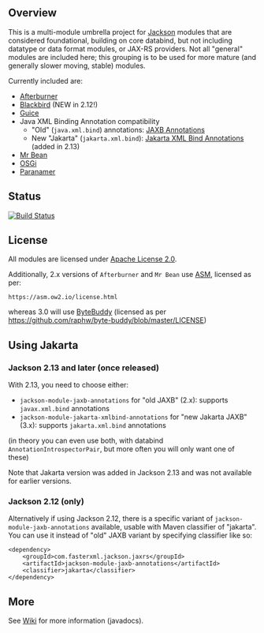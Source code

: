 ## Overview

This is a multi-module umbrella project for [Jackson](../../../jackson)
modules that are considered foundational, building on core databind, but
not including datatype or data format modules, or JAX-RS providers.
Not all "general" modules are included here; this grouping is to be used
for more mature (and generally slower moving, stable) modules.

Currently included are:

* [Afterburner](afterburner/)
* [Blackbird](blackbird/) (NEW in 2.12!)
* [Guice](guice/)
* Java XML Binding Annotation compatibility
    * "Old" (`java.xml.bind`) annotations: [JAXB Annotations](jaxb/)
    * New "Jakarta" (`jakarta.xml.bind`): [Jakarta XML Bind Annotations](jakarta-xmlbind/) (added in 2.13)
* [Mr Bean](mrbean/)
* [OSGi](osgi/)
* [Paranamer](paranamer/)

## Status

[![Build Status](https://travis-ci.org/FasterXML/jackson-modules-base.svg)](https://travis-ci.org/FasterXML/jackson-modules-base)

## License

All modules are licensed under [Apache License 2.0](http://www.apache.org/licenses/LICENSE-2.0.txt).

Additionally, 2.x versions of `Afterburner` and `Mr Bean` use [ASM](https://gitlab.ow2.org/asm/asm),
licensed as per:

    https://asm.ow2.io/license.html

whereas 3.0 will use [ByteBuddy](https://github.com/raphw/byte-buddy) (licensed as per https://github.com/raphw/byte-buddy/blob/master/LICENSE)

## Using Jakarta

### Jackson 2.13 and later (once released)

With 2.13, you need to choose either:

* `jackson-module-jaxb-annotations` for "old JAXB" (2.x): supports `javax.xml.bind` annotations
* `jackson-module-jakarta-xmlbind-annotations` for "new Jakarta JAXB" (3.x): supports `jakarta.xml.bind` annotations

(in theory you can even use both, with databind `AnnotationIntrospectorPair`, but more often you will only want one of these)

Note that Jakarta version was added in Jackson 2.13 and was not available for earlier versions.

### Jackson 2.12 (only)

Alternatively if using Jackson 2.12, there is a specific variant of `jackson-module-jaxb-annotations`
available, usable with Maven classifier of "jakarta". You can use it instead of "old" JAXB variant
by specifying classifier like so:

```
<dependency>
    <groupId>com.fasterxml.jackson.jaxrs</groupId>
    <artifactId>jackson-module-jaxb-annotations</artifactId>
    <classifier>jakarta</classifier>
</dependency>
``` 

## More

See [Wiki](../../wiki) for more information (javadocs).
